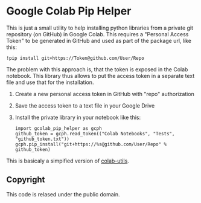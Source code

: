 Google Colab Pip Helper
=======================

This is just a small utility to help installing python libraries from a private
git repository (on GitHub) in Google Colab. This requires a "Personal Access Token"
to be generated in GitHub and used as part of the package url, like this:

`!pip install git+https://Token@github.com/User/Repo`

The problem with this approach is, that the token is exposed in the Colab notebook.
This library thus allows to put the access token in a separate text file and use
that for the installation.

  1. Create a new personal access token in GitHub with "repo" authorization
  2. Save the access token to a text file in your Google Drive
  3. Install the private library in your notebook like this:

     ```
     import gcolab_pip_helper as gcph
     github_token = gcph.read_token(("Colab Notebooks", "Tests", "github_token.txt"))
     gcph.pip_install("git+https://%s@github.com/User/Repo" % github_token)
     ```

This is basicaly a simpified version of [colab-utils](https://github.com/namiyousef/colab-utils).

Copyright
---------

This code is relased under the public domain.